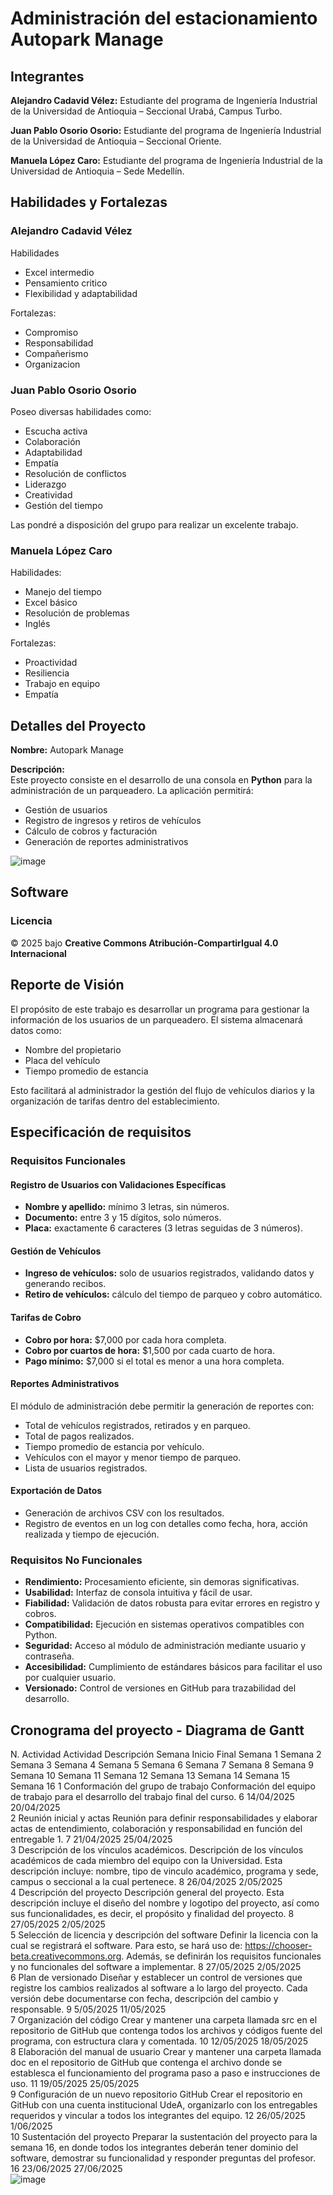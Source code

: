 # Administración del estacionamiento Autopark Manage

## Integrantes
**Alejandro Cadavid Vélez:** Estudiante del programa de Ingeniería Industrial de la Universidad de Antioquia – Seccional Urabá, Campus Turbo.

**Juan Pablo Osorio Osorio:** Estudiante del programa de Ingeniería Industrial de la Universidad de Antioquia – Seccional Oriente.

**Manuela López Caro:** Estudiante del programa de Ingeniería Industrial de la Universidad de Antioquia – Sede Medellín.

## Habilidades y Fortalezas
### **Alejandro Cadavid Vélez**  
Habilidades 
- Excel intermedio  
- Pensamiento critico   
- Flexibilidad y adaptabilidad 

Fortalezas:  
- Compromiso
- Responsabilidad
- Compañerismo
- Organizacion

### **Juan Pablo Osorio Osorio**  
Poseo diversas habilidades como:
- Escucha activa  
- Colaboración  
- Adaptabilidad  
- Empatía  
- Resolución de conflictos  
- Liderazgo  
- Creatividad  
- Gestión del tiempo  

Las pondré a disposición del grupo para realizar un excelente trabajo.  

### **Manuela López Caro**  
Habilidades:  
- Manejo del tiempo  
- Excel básico  
- Resolución de problemas  
- Inglés  

Fortalezas:  
- Proactividad  
- Resiliencia  
- Trabajo en equipo  
- Empatía  

## Detalles del Proyecto  
**Nombre:** Autopark Manage  

**Descripción:**  
Este proyecto consiste en el desarrollo de una consola en **Python** para la administración de un parqueadero. La aplicación permitirá:  
- Gestión de usuarios  
- Registro de ingresos y retiros de vehículos  
- Cálculo de cobros y facturación  
- Generación de reportes administrativos  

![image](https://github.com/user-attachments/assets/079ed5cd-228e-49fe-95e0-d0fabad7cbdf)  

## Software  
### **Licencia**  
© 2025 bajo **Creative Commons Atribución-CompartirIgual 4.0 Internacional**  

## Reporte de Visión  
El propósito de este trabajo es desarrollar un programa para gestionar la información de los usuarios de un parqueadero. El sistema almacenará datos como:  
- Nombre del propietario  
- Placa del vehículo  
- Tiempo promedio de estancia  

Esto facilitará al administrador la gestión del flujo de vehículos diarios y la organización de tarifas dentro del establecimiento.  


## Especificación de requisitos

### Requisitos Funcionales

#### Registro de Usuarios con Validaciones Específicas
- **Nombre y apellido:** mínimo 3 letras, sin números.
- **Documento:** entre 3 y 15 dígitos, solo números.
- **Placa:** exactamente 6 caracteres (3 letras seguidas de 3 números).

#### Gestión de Vehículos
- **Ingreso de vehículos:** solo de usuarios registrados, validando datos y generando recibos.
- **Retiro de vehículos:** cálculo del tiempo de parqueo y cobro automático.

#### Tarifas de Cobro
- **Cobro por hora:** $7,000 por cada hora completa.
- **Cobro por cuartos de hora:** $1,500 por cada cuarto de hora.
- **Pago mínimo:** $7,000 si el total es menor a una hora completa.

#### Reportes Administrativos
El módulo de administración debe permitir la generación de reportes con:
- Total de vehículos registrados, retirados y en parqueo.
- Total de pagos realizados.
- Tiempo promedio de estancia por vehículo.
- Vehículos con el mayor y menor tiempo de parqueo.
- Lista de usuarios registrados.

#### Exportación de Datos
- Generación de archivos CSV con los resultados.
- Registro de eventos en un log con detalles como fecha, hora, acción realizada y tiempo de ejecución.

### Requisitos No Funcionales

- **Rendimiento:** Procesamiento eficiente, sin demoras significativas.
- **Usabilidad:** Interfaz de consola intuitiva y fácil de usar.
- **Fiabilidad:** Validación de datos robusta para evitar errores en registro y cobros.
- **Compatibilidad:** Ejecución en sistemas operativos compatibles con Python.
- **Seguridad:** Acceso al módulo de administración mediante usuario y contraseña.
- **Accesibilidad:** Cumplimiento de estándares básicos para facilitar el uso por cualquier usuario.
- **Versionado:** Control de versiones en GitHub para trazabilidad del desarrollo.

## Cronograma del proyecto - Diagrama de Gantt

N. Actividad	 Actividad	Descripción	Semana 	Inicio	Final	Semana 1	Semana 2	Semana 3	Semana 4	Semana 5	Semana 6	Semana 7	Semana 8	Semana 9	Semana 10	Semana 11	Semana 12	Semana 13	Semana 14	Semana 15	Semana 16
1	Conformación del grupo de trabajo	Conformación del equipo de trabajo para el desarrollo del trabajo final del curso.	6	14/04/2025	20/04/2025																
2	Reunión inicial y actas	Reunión para definir responsabilidades y elaborar actas de entendimiento, colaboración y responsabilidad en función del entregable 1. 	7	21/04/2025	25/04/2025																
3	Descripción de los vínculos académicos.	Descripción de los vínculos académicos de cada miembro del equipo con la Universidad. Esta descripción incluye: nombre, tipo de vinculo académico, programa y sede, campus o seccional a la cual pertenece.	8	26/04/2025	2/05/2025																
4	Descripción del proyecto	Descripción general del proyecto. Esta descripción incluye el diseño del nombre y logotipo del proyecto, así como sus funcionalidades, es decir, el propósito y finalidad del proyecto.	8	27/05/2025	2/05/2025																
5	Selección de licencia y descripción del software	Definir la licencia con la cual se registrará el software. Para esto, se hará uso de: https://chooser-beta.creativecommons.org. Además, se definirán los requisitos funcionales y no funcionales del software a implementar.	8	27/05/2025	2/05/2025																
6	Plan de versionado	Diseñar y establecer un control de versiones que registre los cambios realizados al software a lo largo del proyecto. Cada versión debe documentarse con fecha, descripción del cambio y responsable.	9	5/05/2025	11/05/2025																
7	Organización del código  	Crear y mantener una carpeta llamada src en el repositorio de GitHub que contenga todos los archivos y códigos fuente del programa, con estructura clara y comentada.	10	12/05/2025	18/05/2025																
8	Elaboración del manual de usuario 	Crear y mantener una carpeta llamada doc en el repositorio de GitHub que contenga el archivo donde se establesca el funcionamiento del programa paso a paso e instrucciones de uso. 	11	19/05/2025	25/05/2025																
9	Configuración de un nuevo repositorio GitHub	Crear el repositorio en GitHub con una cuenta institucional UdeA, organizarlo con los entregables requeridos y vincular a todos los integrantes del equipo.	12	26/05/2025	1/06/2025																
10	Sustentación del proyecto	Preparar la sustentación del proyecto para la semana 16, en donde todos los integrantes deberán tener dominio del software, demostrar su funcionalidad y responder preguntas del profesor.	16	23/06/2025	27/06/2025																
![image](https://github.com/user-attachments/assets/0338f512-3e10-456c-907f-afb33323f767)


​

